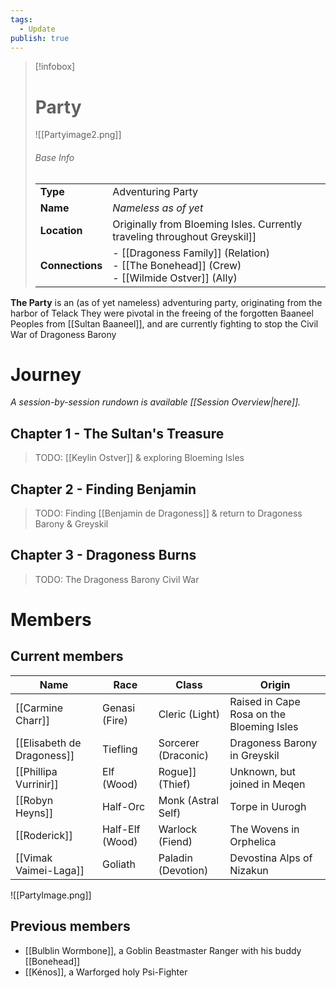```yaml
---
tags:
  - Update
publish: true
---
```

> [!infobox]  
> # Party
> ![[Partyimage2.png]]  
> ###### Base Info
> | | |  
> |---|---|  
> | **Type** | Adventuring Party | 
> | **Name** | *Nameless as of yet* |
> | **Location** | Originally from Bloeming Isles. Currently traveling throughout Greyskil]] |
> | **Connections** | - [[Dragoness Family]] (Relation)<br>- [[The Bonehead]] (Crew)<br>- [[Wilmide Ostver]] (Ally) |

**The Party** is an (as of yet nameless) adventuring party, originating from the harbor of Telack They were pivotal in the freeing of the forgotten Baaneel Peoples from [[Sultan Baaneel]], and are currently fighting to stop the Civil War of Dragoness Barony
# Journey
*A session-by-session rundown is available [[Session Overview|here]].*
## Chapter 1 - The Sultan's Treasure
>TODO: [[Keylin Ostver]] & exploring Bloeming Isles
## Chapter 2 - Finding Benjamin
>TODO: Finding [[Benjamin de Dragoness]] & return to Dragoness Barony & Greyskil
## Chapter 3 - Dragoness Burns
> TODO: The Dragoness Barony Civil War
# Members
## Current members

| Name                       | Race            | Class               | Origin                                    |
| -------------------------- | --------------- | ------------------- | ----------------------------------------- |
| [[Carmine Charr]]          | Genasi (Fire)   | Cleric (Light)      | Raised in Cape Rosa on the Bloeming Isles |
| [[Elisabeth de Dragoness]] | Tiefling        | Sorcerer (Draconic) | Dragoness Barony in Greyskil              |
| [[Phillipa Vurrinir]]      | Elf (Wood)      | Rogue]] (Thief)     | Unknown, but joined in Meqen              |
| [[Robyn Heyns]]            | Half-Orc        | Monk (Astral Self)  | Torpe in Uurogh                           |
| [[Roderick]]               | Half-Elf (Wood) | Warlock (Fiend)     | The Wovens in Orphelica                   |
| [[Vimak Vaimei-Laga]]      | Goliath         | Paladin (Devotion)  | Devostina Alps of Nizakun                 |

![[PartyImage.png]]
## Previous members
- [[Bulblin Wormbone]], a Goblin Beastmaster Ranger with his buddy [[Bonehead]]
- [[Kénos]], a Warforged holy Psi-Fighter
